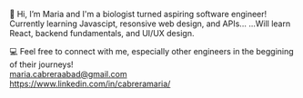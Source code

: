 👋 Hi, I’m Maria and I'm a biologist turned aspiring software engineer!
Currently learning Javascipt, resonsive web design, and APIs...
...Will learn React, backend fundamentals, and UI/UX design.

💻 Feel free to connect with me, especially other engineers in the beggining of their journeys!
<br>
maria.cabreraabad@gmail.com
<br>
https://www.linkedin.com/in/cabreramaria/

